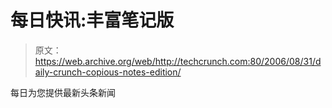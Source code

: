 # 每日快讯:丰富笔记版

> 原文：<https://web.archive.org/web/http://techcrunch.com:80/2006/08/31/daily-crunch-copious-notes-edition/>

每日为您提供最新头条新闻